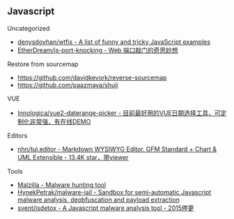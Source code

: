 ## Javascript

Uncategorized

* [denysdovhan/wtfjs - A list of funny and tricky JavaScript examples](https://github.com/denysdovhan/wtfjs)
* [EtherDream/js-port-knocking - Web 端口敲门的奇思妙想](https://github.com/EtherDream/js-port-knocking)

Restore from sourcemap

* https://github.com/davidkevork/reverse-sourcemap
* https://github.com/paazmaya/shuji

VUE

* [Innologica/vue2-daterange-picker - 目前最好用的VUE日期选择工具，可定制化非常强，有在线DEMO](https://github.com/Innologica/vue2-daterange-picker)

Editors

* [nhn/tui.editor - Markdown WYSIWYG Editor. GFM Standard + Chart & UML Extensible - 13.4K star，带viewer](https://github.com/nhn/tui.editor)

Tools

* [Malzilla - Malware hunting tool](http://malzilla.sourceforge.net/documents.html)
* [HynekPetrak/malware-jail - Sandbox for semi-automatic Javascript malware analysis, deobfuscation and payload extraction](https://github.com/HynekPetrak/malware-jail)
* [svent/jsdetox - A Javascript malware analysis tool - 2015停更](https://github.com/svent/jsdetox)
